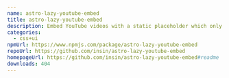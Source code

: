 ```yaml
---
name: astro-lazy-youtube-embed
title: astro-lazy-youtube-embed
description: Embed YouTube videos with a static placeholder which only embeds when you click
categories:
  - css+ui
npmUrl: https://www.npmjs.com/package/astro-lazy-youtube-embed
repoUrl: https://github.com/insin/astro-lazy-youtube-embed
homepageUrl: https://github.com/insin/astro-lazy-youtube-embed#readme
downloads: 404
---
```

